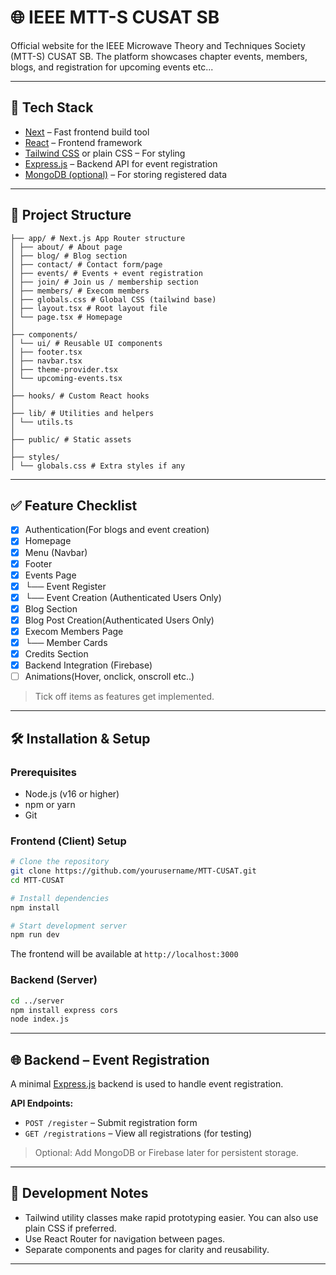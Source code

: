# 🌐 IEEE MTT-S CUSAT SB

Official website for the IEEE Microwave Theory and Techniques Society (MTT-S) CUSAT SB. The platform showcases chapter events, members, blogs, and registration for upcoming events etc...

---

## 🚀 Tech Stack

- [Next](https://nextjs.org/) – Fast frontend build tool
- [React](https://reactjs.org/) – Frontend framework
- [Tailwind CSS](https://tailwindcss.com/) or plain CSS – For styling
- [Express.js](https://expressjs.com/) – Backend API for event registration
- [MongoDB (optional)](https://www.mongodb.com/) – For storing registered data

---
## 📁 Project Structure

```
├── app/ # Next.js App Router structure
│ ├── about/ # About page
│ ├── blog/ # Blog section
│ ├── contact/ # Contact form/page
│ ├── events/ # Events + event registration
│ ├── join/ # Join us / membership section
│ ├── members/ # Execom members
│ ├── globals.css # Global CSS (tailwind base)
│ ├── layout.tsx # Root layout file
│ └── page.tsx # Homepage
│
├── components/
│ └── ui/ # Reusable UI components
│ ├── footer.tsx
│ ├── navbar.tsx
│ ├── theme-provider.tsx
│ └── upcoming-events.tsx
│
├── hooks/ # Custom React hooks
│
├── lib/ # Utilities and helpers
│ └── utils.ts
│
├── public/ # Static assets
│
├── styles/
│ └── globals.css # Extra styles if any
```
---

## ✅ Feature Checklist

- [x] Authentication(For blogs and event creation)
- [x] Homepage
- [x] Menu (Navbar)         
- [x] Footer                
- [x] Events Page           
- [x] └── Event Register
- [x] └── Event Creation (Authenticated Users Only)
- [x] Blog Section 
- [x] Blog Post Creation(Authenticated Users Only)         
- [x] Execom Members Page   
- [x] └── Member Cards      
- [x] Credits Section       
- [x] Backend Integration (Firebase) 
- [ ] Animations(Hover, onclick, onscroll etc..) 

> Tick off items as features get implemented.

---

## 🛠 Installation & Setup

### Prerequisites

- Node.js (v16 or higher)
- npm or yarn
- Git

### Frontend (Client) Setup

```bash
# Clone the repository
git clone https://github.com/yourusername/MTT-CUSAT.git
cd MTT-CUSAT

# Install dependencies
npm install

# Start development server
npm run dev
```

The frontend will be available at `http://localhost:3000`

### Backend (Server)

```bash
cd ../server
npm install express cors
node index.js
```

---

## 🌐 Backend – Event Registration

A minimal [Express.js](https://expressjs.com/) backend is used to handle event registration.

**API Endpoints:**

* `POST /register` – Submit registration form
* `GET /registrations` – View all registrations (for testing)

> Optional: Add MongoDB or Firebase later for persistent storage.

---

## 🧪 Development Notes

* Tailwind utility classes make rapid prototyping easier. You can also use plain CSS if preferred.
* Use React Router for navigation between pages.
* Separate components and pages for clarity and reusability.

--- 
